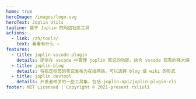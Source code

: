 ```yaml
---
home: true
heroImage: /images/logo.svg
heroText: Joplin Utils
tagline: 基于 Joplin 的周边社区工具
actions:
  - link: /zh/tools/
    text: 看看有什么 →
features:
  - title: joplin-vscode-plugin
    details: 提供在 vscode 中管理 joplin 笔记的功能，结合 vscode 现有的强大编辑器及其生态。
  - title: joplin-blog
    details: 将指定标签的笔记发布为在线网站，可以选择 blog 或 wiki 的形式
  - title: joplin devtool
    details: 开发者相关的一些工具集，包括 joplin-api/joplin-plugin-cli
footer: MIT Licensed | Copyright © 2021-present rxliuli
---
```

